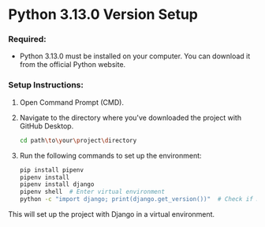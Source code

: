 # Python 3.13.0 Version Setup

### Required:
- Python 3.13.0 must be installed on your computer. You can download it from the official Python website.

### Setup Instructions:

1. Open Command Prompt (CMD).
2. Navigate to the directory where you've downloaded the project with GitHub Desktop. 
   ```bash
   cd path\to\your\project\directory
   ```

3. Run the following commands to set up the environment:

   ```bash
   pip install pipenv
   pipenv install
   pipenv install django
   pipenv shell  # Enter virtual environment
   python -c "import django; print(django.get_version())"  # Check if Django is installed
   ```

This will set up the project with Django in a virtual environment.
